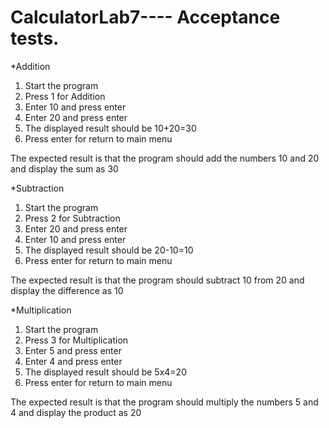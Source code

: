 # CalculatorLab7---- Acceptance tests.
*Addition
1. Start the program
2. Press 1 for Addition
3. Enter 10 and press enter
4. Enter 20 and press enter
5. The displayed result should be 10+20=30
6. Press enter for return to main menu

The expected result is that the program should add the numbers 10 and 20 and display the sum as 30

*Subtraction
1. Start the program
2. Press 2 for Subtraction
3. Enter 20 and press enter
4. Enter 10 and press enter
5. The displayed result should be 20-10=10
6. Press enter for return to main menu

The expected result is that the program should subtract 10 from 20 and display the difference as 10

*Multiplication
1. Start the program
2. Press 3 for Multiplication
3. Enter 5 and press enter
4. Enter 4 and press enter
5. The displayed result should be 5x4=20
6. Press enter for return to main menu

The expected result is that the program should multiply the numbers 5 and 4 and display the product as 20
